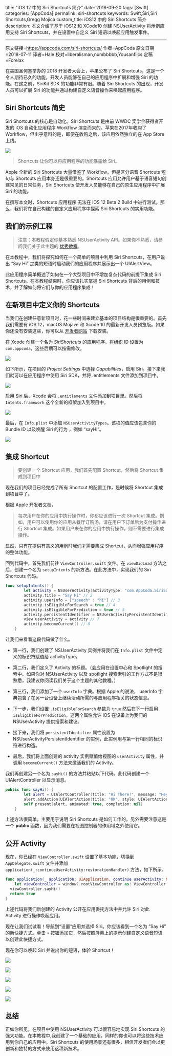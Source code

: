 title: "iOS 12 中的 Siri Shortcuts 简介"
date: 2018-09-20
tags: [Swift]
categories: [AppCoda]
permalink: siri-shortcuts
keywords: Swift,Siri,Siri Shortcuts,Gregg Mojica
custom_title: iOS12 中的 Siri Shortcuts 简介
description: 本文介绍了基于 iOS12 和 XCode10 创建 NSUserActivity 将示例应用支持 Siri Shortcuts，并在设置中自定义 Siri 短语以唤起应用触发事件。

---
原文链接=https://appcoda.com/siri-shortcuts/
作者=AppCoda
原文日期=2018-07-11
译者=Hale
校对=liberalisman,numbbbbb,Yousanflics
定稿=Forelax

<!--此处开始正文-->

在美国圣何塞举办的 2018 开发者大会上，苹果公布了 Siri Shortcuts，这是一个令人期待已久的功能，开发人员能够在自己的应用程序中扩展和增强 Siri 的功能。在这之前，SiriKit SDK 的功能非常有限。随着 Siri Shortcuts 的出现，开发人员可以扩展 Siri 的功能并通过构建自定义语音操作来唤起应用程序。

<!--more-->

## Siri Shortcuts 简史
Siri Shortcuts 的核心是自动化。Siri Shortcuts 是由前 WWDC 奖学金获得者开发的 iOS 自动化应用程序 Workflow 演变而来的。苹果在2017年收购了 Workflow，但出乎意料的是，即便在收购之后，该应用依然独立的在 App Store 上线。

![](https://appcoda.com/wp-content/uploads/2018/07/workflow-app.jpg)

> Shortcuts 让你可以将应用程序的功能暴露给 Siri。

Apple 全新的 Siri Shortcuts 大量借鉴了 Workflow。但是区分语音 Shortcuts 短句与 Shortcuts 应用本身还是很重要的。Shortcuts 应用允许用户基于语音短句创建常见的日常任务，Siri Shortcuts 使开发人员能够在自己的原生应用程序中扩展 Siri 的功能。

在撰写本文时，Shortcuts 应用程序 无法在 iOS 12 Beta 2 Build 中进行测试。那么，我们将在自己构建的自定义应用程序中探索 Siri Shortcuts 的实用功能。

## 我们的示例工程
> 注意：本教程假定你基本熟悉 NSUserActivity API。如果你不熟悉，请参阅我们关于此主题的 [优秀教程](https://www.appcoda.com/core-spotlight-framework/)。

在本教程中，我们将探究如何在一个简单的项目中利用 Siri Shortcuts，在用户说出 “Say Hi” 之类的短语时启动我们的应用程序并展示出一个 UIAlertView。

此应用程序简单概述了如何在一个大型项目中不增加复杂代码的前提下集成 Siri Shortcuts。在本教程结束时，你应该扎实掌握 Siri Shortcuts 背后的用例和技术，并了解如何将它们与你的应用程序集成！

## 在新项目中定义你的 Shortcuts

当我们在创建任意新项目时，花一些时间来建立基本的项目结构是很重要的。首先我们需要有 iOS 12，macOS Mojave 和 Xcode 10 的最新开发人员预览版。如果你还没有安装这些，你可以从 [开发者网站](https://developer.apple.com/) 下载安装。

在 Xcode 创建一个名为 *SiriShortcuts* 的应用程序。将组织 ID 设置为 `com.appcoda`，这些后期可以按需修改。

![](https://appcoda.com/wp-content/uploads/2018/07/2-1240x793.png)

如下所示，在项目的 *Project Settings* 中选择 *Capabilities*，启用 Siri。接下来我们就可以在应用程序中使用 Siri SDK，并将 .entitlements 文件添加到项目中。

![](https://appcoda.com/wp-content/uploads/2018/07/4-1240x793.png)

启用 S​​iri 后，Xcode 会将 `.entitlements` 文件添加到项目里。然后将 `Intents.framework` 这个全新的框架加入到项目中。

![](https://appcoda.com/wp-content/uploads/2018/07/7-1240x793.png)

最后，在 `Info.plist` 中添加 `NSUserActivityTypes`。该项的值应该包含你的 Bundle ID 以及唤醒 Siri 的行为 ，例如 “sayHi”。

![](https://appcoda.com/wp-content/uploads/2018/07/8-1240x775.png)

## 集成 Shortcut
> 要创建一个 Shortcut 应用，我们首先配置 Shortcut，然后将 Shortcut 集成到项目中

现在我们的项目已经完成了所有 Shortcut 的配置工作，是时候将 Shortcut 集成到项目中了。

根据 Apple 开发者文档，

> 每次用户在你的应用中执行操作时，你都应该进行一次 Shortcut 集成。例如，用户可以使用你的应用从餐厅订购汤，请在用户下订单后为支付操作进行 Shortcut 集成。如果用户未在你的应用中执行操作，则不需要进行集成操作。

显然，只有在提供有意义的用例时我们才需要集成 Shortcut，从而增强应用程序的整体功能。

回到代码中，首先我们前往 `ViewController.swift` 文件。在 `viewDidLoad` 方法之后，创建一个名为 `setupIntents` 的新方法。在此方法中，实现我们的 Siri Shortcuts 代码。

```swift
func setupIntents() {
        let activity = NSUserActivity(activityType: "com.AppCoda.SiriSortcuts.sayHi") // 1
        activity.title = "Say Hi" // 2
        activity.userInfo = ["speech" : "hi"] // 3
        activity.isEligibleForSearch = true // 4
        activity.isEligibleForPrediction = true // 5
        activity.persistentIdentifier = NSUserActivityPersistentIdentifier(rawValue: "com.AppCoda.SiriSortcuts.sayHi") // 6
        view.userActivity = activity // 7
        activity.becomeCurrent() // 8
    }
```

让我们来看看这段代码做了什么。

* 第一行，我们创建了 NSUserActivity 实例并将我们在 `Info.plist` 文件中定义的标识符赋值给 activityType。

* 第二行，我们定义了 Activity 的标题。（会应用在设置中心和 Spotlight 的搜索中。如果你对 NSUserActivity 以及 spotlight 搜索索引的工作方式不是很熟悉，我建议你阅读我们关于这个主题的其他教程。）

* 第三行，我们添加了一个 `userInfo` 字典。根据 Apple 的说法， userInfo 字典包含了在另一台设备上继续活动所需的与应用程序相关的状态信息。

* 下一步，我们设置 `.isEligibleForSearch` 参数为 `true` 然后在下一行启用 `isEligibleForPrediction`。这两个属性允许 iOS 在设备上为我们的 NSUserActivity 提供搜索和建议。

* 接下来，我们将 `persistentIdentifier` 属性设置为 NSUserActivityPersistentIdentifier 的实例，此实例用与第一行相同的标识符进行构造。

* 最后，我们将上面创建的 activity 实例赋值给视图的 `userActivity` 属性，并调用 `becomeCurrent()` 方法来激活我们的 Activity。


我们再创建另一个名为 `sayHi()` 的方法并粘贴以下代码。此代码创建一个 UIAlertController 以显示消息。

```swift
public func sayHi() {
        let alert = UIAlertController(title: "Hi There!", message: "Hey there! Glad to see you got this working!", preferredStyle: UIAlertController.Style.alert)
        alert.addAction(UIAlertAction(title: "OK", style: UIAlertAction.Style.default, handler: nil))
        self.present(alert, animated: true, completion: nil)
    }
```

上述方法很简单，主要用于说明 Siri Shortcuts 是如何工作的。另外需要注意这是一个 **public** 函数，因为我们需要在视图控制器的作用域之外使用它。

## 公开 Activity

现在，你已经在 `ViewController.swift` 设置了基本功能，切换到 `AppDelegate.swift` 文件并添加 `application(_:continueUserActivity:restorationHandler)` 方法，如下所示。

```swift
func application(_ application: UIApplication, continue userActivity: NSUserActivity, restorationHandler: @escaping ([UIUserActivityRestoring]?) -> Void) -> Bool {
    let viewController = window?.rootViewController as! ViewController
  viewController.sayHi()
  return true
}
```

上述代码将我们新创建的 Activity 公开在应用委托方法中并允许 Siri 对此 Activity 进行操作唤起应用。

现在让我们试试看！导航到“设置”应用并选择 Siri。你应该看到一个名为 ”Say Hi” 的新快捷方式。单击 `+` 按钮添加它，然后按照屏幕上的提示创建自定义语音短语以创建此快捷方式。

现在你可以唤起 Siri 并说出你的短语，体验 Shortcut！

![](https://appcoda.com/wp-content/uploads/2018/07/i-1.png)

![](https://appcoda.com/wp-content/uploads/2018/07/i-2.png)

![](https://appcoda.com/wp-content/uploads/2018/07/i-3.png)

![](https://appcoda.com/wp-content/uploads/2018/07/i-4.png)

![](https://appcoda.com/wp-content/uploads/2018/07/i-5.png)

## 总结

正如你所见，在项目中使用 NSUserActivity 可以很容易地实现 Siri Shortcuts 的强大功能。在本教程中,我创建了一个基础的应用，同样的你也可以将这些技术应用到你自己的应用中。Siri Shortcuts 的使用场景还有很多，相信开发者们会以更创新和独特的方式来使用这项新技术。
